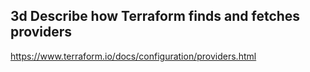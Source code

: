## 3d Describe how Terraform finds and fetches providers

https://www.terraform.io/docs/configuration/providers.html